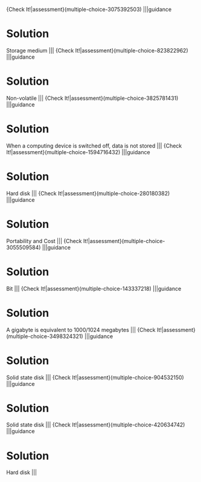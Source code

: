 {Check It!|assessment}(multiple-choice-3075392503)
|||guidance
# Solution

Storage medium
|||
{Check It!|assessment}(multiple-choice-823822962)
|||guidance
# Solution

Non-volatile
|||
{Check It!|assessment}(multiple-choice-3825781431)
|||guidance
# Solution

When a computing device is switched off, data is not stored
|||
{Check It!|assessment}(multiple-choice-1594716432)
|||guidance
# Solution

Hard disk
|||
{Check It!|assessment}(multiple-choice-280180382)
|||guidance
# Solution

Portability and Cost
|||
{Check It!|assessment}(multiple-choice-3055509584)
|||guidance
# Solution

Bit
|||
{Check It!|assessment}(multiple-choice-143337218)
|||guidance
# Solution

A gigabyte is equivalent to 1000/1024 megabytes
|||
{Check It!|assessment}(multiple-choice-3498324321)
|||guidance
# Solution

Solid state disk
|||
{Check It!|assessment}(multiple-choice-904532150)
|||guidance
# Solution

Solid state disk
|||
{Check It!|assessment}(multiple-choice-420634742)
|||guidance
# Solution

Hard disk
|||

